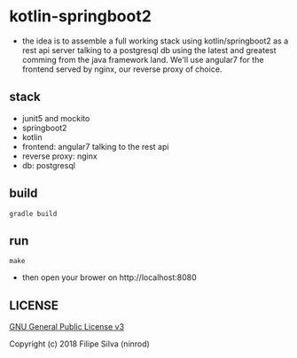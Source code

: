 # kotlin-springboot2

* the idea is to assemble a full working stack using kotlin/springboot2 as a rest api server talking to a postgresql db using the latest and greatest comming from the java framework land. We'll use angular7 for the frontend served by nginx, our reverse proxy of choice. 

## stack

* junit5 and mockito 
* springboot2
* kotlin
* frontend: angular7 talking to the rest api
* reverse proxy: nginx
* db: postgresql

## build

    gradle build

## run

    make
    
* then open your brower on http://localhost:8080

## LICENSE

[GNU General Public License v3](https://www.gnu.org/licenses/gpl-3.0.en.html)

Copyright (c) 2018 Filipe Silva (ninrod)
